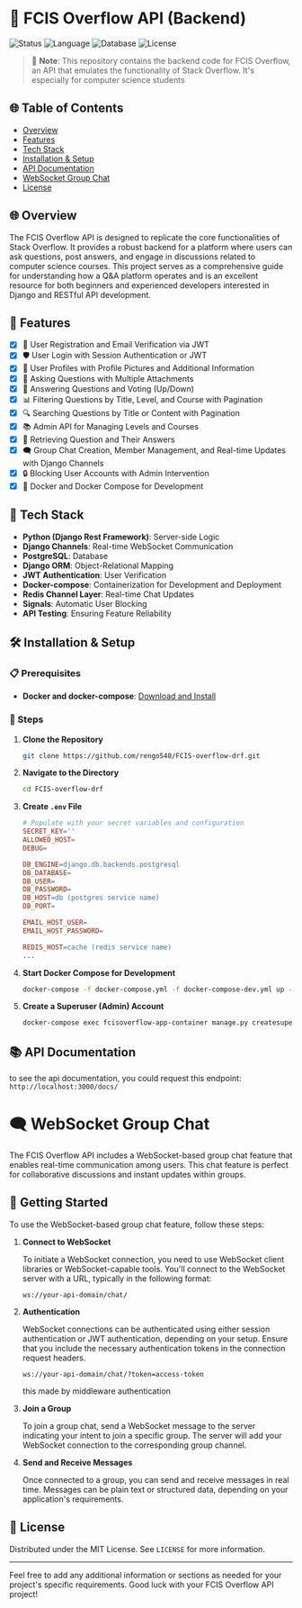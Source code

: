 # 🚀 FCIS Overflow API (Backend)

![Status](https://img.shields.io/badge/status-completed-brightgreen)
![Language](https://img.shields.io/badge/language-Python%20(Django%20Rest%20Framework)-blue)
![Database](https://img.shields.io/badge/database-PostgreSQL-blue)
![License](https://img.shields.io/badge/license-MIT-green)

> 🌟 **Note**: This repository contains the backend code for FCIS Overflow, an API that emulates the functionality of Stack Overflow. It's especially for computer science students 

## 🌐 Table of Contents
- [Overview](#-overview)
- [Features](#-features)
- [Tech Stack](#-tech-stack)
- [Installation & Setup](#-installation--setup)
- [API Documentation](#-api-documentation)
- [WebSocket Group Chat](#-websocket-group-chat)
- [License](#-license)

## 🌐 Overview
The FCIS Overflow API is designed to replicate the core functionalities of Stack Overflow. It provides a robust backend for a platform where users can ask questions, post answers, and engage in discussions related to computer science courses. This project serves as a comprehensive guide for understanding how a Q&A platform operates and is an excellent resource for both beginners and experienced developers interested in Django and RESTful API development.

## 🌟 Features
- [x] 👤 User Registration and Email Verification via JWT
- [x] 🛡️ User Login with Session Authentication or JWT
- [x] 📌 User Profiles with Profile Pictures and Additional Information
- [x] 📝 Asking Questions with Multiple Attachments
- [x] 💬 Answering Questions and Voting (Up/Down)
- [x] 📊 Filtering Questions by Title, Level, and Course with Pagination 
- [x] 🔍 Searching Questions by Title or Content with Pagination
- [x] 📚 Admin API for Managing Levels and Courses
- [x] 🔗 Retrieving Question and Their Answers
- [x] 🗨️ Group Chat Creation, Member Management, and Real-time Updates with Django Channels
- [x] 🔒 Blocking User Accounts with Admin Intervention
- [x] 🐳 Docker and Docker Compose for Development

## 🚀 Tech Stack
- **Python (Django Rest Framework)**: Server-side Logic
- **Django Channels**: Real-time WebSocket Communication
- **PostgreSQL**: Database
- **Django ORM**: Object-Relational Mapping
- **JWT Authentication**: User Verification
- **Docker-compose**: Containerization for Development and Deployment
- **Redis Channel Layer**: Real-time Chat Updates
- **Signals**: Automatic User Blocking
- **API Testing**: Ensuring Feature Reliability




## 🛠️ Installation & Setup

### 📋 Prerequisites
- **Docker and docker-compose**: [Download and Install](https://www.docker.com/get-started)
### 🧰 Steps
1. **Clone the Repository**
    ```bash
    git clone https://github.com/rengo540/FCIS-overflow-drf.git
    ```
2. **Navigate to the Directory**
    ```bash
    cd FCIS-overflow-drf
    ```
3. **Create `.env` File**
    ```makefile
    # Populate with your secret variables and configuration
    SECRET_KEY=''
    ALLOWED_HOST=
    DEBUG=
    
    DB_ENGINE=django.db.backends.postgresql
    DB_DATABASE=
    DB_USER=
    DB_PASSWORD=
    DB_HOST=db (postgres service name)
    DB_PORT=
    
    EMAIL_HOST_USER=
    EMAIL_HOST_PASSWORD=
    
    REDIS_HOST=cache (redis service name)
    ...
    ```
4. **Start Docker Compose for Development**
    ```bash
    docker-compose -f docker-compose.yml -f docker-compose-dev.yml up -d --build
    ```

6. **Create a Superuser (Admin) Account**
    ```bash
    docker-compose exec fcisoverflow-app-container manage.py createsuperuser
    ```


## 📚 API Documentation
to see the api documentation, you could request this endpoint:
    ```
    http://localhost:3000/docs/
    ```
# 🗨️ WebSocket Group Chat

The FCIS Overflow API includes a WebSocket-based group chat feature that enables real-time communication among users. This chat feature is perfect for collaborative discussions and instant updates within groups.

## 🚀 Getting Started

To use the WebSocket-based group chat feature, follow these steps:

1. **Connect to WebSocket**

    To initiate a WebSocket connection, you need to use WebSocket client libraries or WebSocket-capable tools. You'll connect to the WebSocket server with a URL, typically in the following format:

    ```
    ws://your-api-domain/chat/
    ```

2. **Authentication**

    WebSocket connections can be authenticated using either session authentication or JWT authentication, depending on your setup. Ensure that you include the necessary authentication tokens in the connection request headers.
      ```
    ws://your-api-domain/chat/?token=access-token
    ```
    this made by middleware authentication
3. **Join a Group**

    To join a group chat, send a WebSocket message to the server indicating your intent to join a specific group. The server will add your WebSocket connection to the corresponding group channel.

4. **Send and Receive Messages**

    Once connected to a group, you can send and receive messages in real time. Messages can be plain text or structured data, depending on your application's requirements.





## 📜 License
Distributed under the MIT License. See `LICENSE` for more information.

______________________

Feel free to add any additional information or sections as needed for your project's specific requirements. Good luck with your FCIS Overflow API project!

